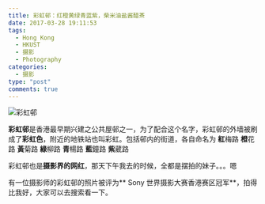 ```yaml
---
title: 彩虹邨：红橙黄绿青蓝紫，柴米油盐酱醋茶
date: 2017-03-28 19:11:53
tags:
  - Hong Kong
  - HKUST
  - 摄影
  - Photography
categories:
  - 摄影
type: "post"
comments: true
---
```

![彩虹邨](/uploads/2017/choihung.jpg "彩虹邨")

**彩虹邨**是香港最早期兴建之公共屋邨之一，为了配合这个名字，彩虹邨的外墙被刷成了**彩虹色**，附近的地铁站也叫彩虹。包括邨内的街道，各自命名为
**紅**梅路
**橙**花路
**黃**菊路
**綠**柳路
**青**楊路
**藍**鐘路
**紫**葳路

<!--more-->

彩虹邨也是**摄影界的网红**，那天下午我去的时候，全都是摆拍的妹子。。。嗯

有一位摄影师的彩虹邨的照片被评为** Sony 世界摄影大赛香港赛区冠军**，拍得比我好，大家可以去搜索看一下。
